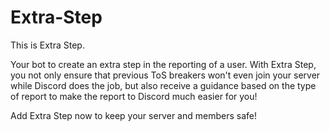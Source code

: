 # Extra-Step

This is Extra Step. 

Your bot to create an extra step in the reporting of a user. 
With Extra Step, you not only ensure that previous ToS breakers won't even join your server while Discord does the job, but also receive a guidance based on the type of report to make the report to Discord much easier for you! 

Add Extra Step now to keep your server and members safe!
